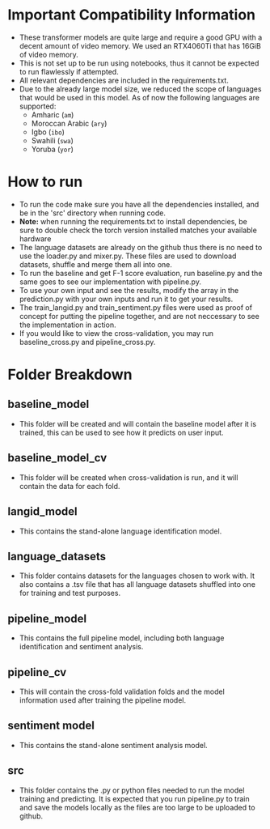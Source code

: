 # Important Compatibility Information
- These transformer models are quite large and require a good GPU with a decent amount of video memory. We used an RTX4060Ti that has 16GiB of video memory.
- This is not set up to be run using notebooks, thus it cannot be expected to run flawlessly if attempted.
- All relevant dependencies are included in the requirements.txt.
- Due to the already large model size, we reduced the scope of languages that would be used in this model. As of now the following languages are supported: 
    - Amharic (`am`)
    - Moroccan Arabic (`ary`)
    - Igbo (`ibo`)
    - Swahili (`swa`)
    - Yoruba (`yor`)
# How to run
- To run the code make sure you have all the dependencies installed, and be in the 'src' directory when running code.
- **Note:** when running the requirements.txt to install dependencies, be sure to double check the torch version installed matches your available hardware
- The language datasets are already on the github thus there is no need to use the loader.py and mixer.py. These files are used to download datasets, shuffle and merge them all into one.
- To run the baseline and get F-1 score evaluation, run baseline.py and the same goes to see our implementation with pipeline.py.
- To use your own input and see the results, modify the array in the prediction.py with your own inputs and run it to get your results.
- The train_langid.py and train_sentiment.py files were used as proof of concept for putting the pipeline together, and are not neccessary to see the implementation in action.
- If you would like to view the cross-validation, you may run baseline_cross.py and pipeline_cross.py.
# Folder Breakdown
## baseline_model
- This folder will be created and will contain the baseline model after it is trained, this can be used to see how it predicts on user input.
## baseline_model_cv
- This folder will be created when cross-validation is run, and it will contain the data for each fold.
## langid_model
- This contains the stand-alone language identification model.
## language_datasets
- This folder contains datasets for the languages chosen to work with. It also contains a .tsv file that has all language datasets shuffled into one for training and test purposes.
## pipeline_model
- This contains the full pipeline model, including both language identification and sentiment analysis.
## pipeline_cv
- This will contain the cross-fold validation folds and the model information used after training the pipeline model.
## sentiment model
- This contains the stand-alone sentiment analysis model.
## src
- This folder contains the .py or python files needed to run the model training and predicting. It is expected that you run pipeline.py to train and save the models locally as the files are too large to be uploaded to github.
